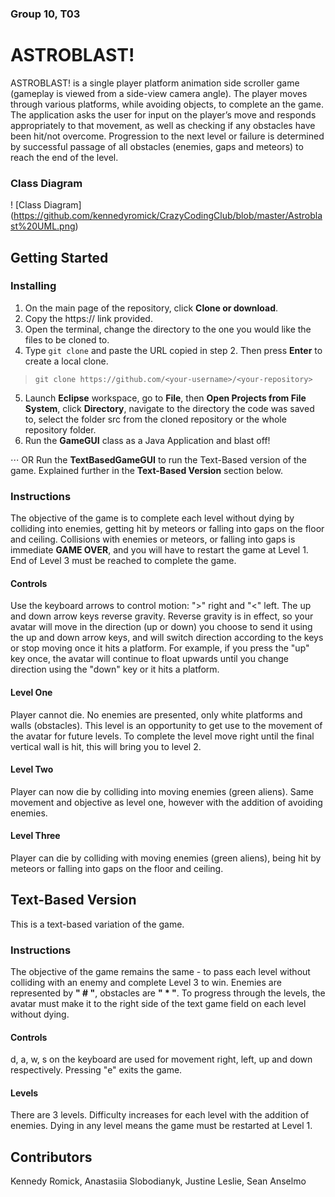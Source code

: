 ### Group 10, T03
# ASTROBLAST!
ASTROBLAST! is a single player platform animation side scroller game (gameplay is viewed from a side-view camera angle). The player moves through various platforms, while avoiding objects, to complete an the game. The application asks the user for input on the player’s move and responds appropriately to that movement, as well as checking if any obstacles have been hit/not overcome. Progression to the next level or failure is determined by successful passage of all obstacles (enemies, gaps and meteors) to reach the end of the level. 

### Class Diagram 
! [Class Diagram] (https://github.com/kennedyromick/CrazyCodingClub/blob/master/Astroblast%20UML.png)

## Getting Started
### Installing
1. On the main page of the repository, click **Clone or download**.
2. Copy the https:// link provided.
3. Open the terminal, change the directory to the one you would like the files to be cloned to. 
4. Type `git clone` and paste the URL copied in step 2. Then press **Enter** to create a local clone.
  > `git clone https://github.com/<your-username>/<your-repository>`
5. Launch **Eclipse** workspace, go to **File**, then **Open Projects from File System**, click **Directory**, navigate to the directory the code was saved to, select the folder src from the cloned repository or the whole repository folder.
6. Run the **GameGUI** class as a Java Application and blast off! 

⋅⋅⋅ OR Run the **TextBasedGameGUI** to run the Text-Based version of the game. Explained further in the **Text-Based Version** section below.

### Instructions
The objective of the game is to complete each level without dying by colliding into enemies, getting hit by meteors or falling into gaps on the floor and ceiling. Collisions with enemies or meteors, or falling into gaps is immediate **GAME OVER**, and you will have to restart the game at Level 1. End of Level 3 must be reached to complete the game.
#### Controls
Use the keyboard arrows to control motion: ">" right and "<" left. The up and down arrow keys reverse gravity. Reverse gravity is in effect, so your avatar will move in the direction (up or down) you choose to send it using the up and down arrow keys, and will switch direction according to the keys or stop moving once it hits a platform. For example, if you press the "up" key once, the avatar will continue to float upwards until you change direction using the "down" key or it hits a platform.
#### Level One
Player cannot die. No enemies are presented, only white platforms and walls (obstacles). This level is an opportunity to get use to the movement of the avatar for future levels. To complete the level move right until the final vertical wall is hit, this will bring you to level 2.
#### Level Two
Player can now die by colliding into moving enemies (green aliens). Same movement and objective as level one, however with the addition of avoiding enemies.
#### Level Three
Player can die by colliding with moving enemies (green aliens), being hit by meteors or falling into gaps on the floor and ceiling.

## Text-Based Version
This is a text-based variation of the game.
### Instructions
The objective of the game remains the same - to pass each level without colliding with an enemy and complete Level 3 to win. Enemies are represented by **" # "**, obstacles are **" * "**. To progress through the levels, the avatar must make it to the right side of the text game field on each level without dying.
#### Controls
d, a, w, s on the keyboard are used for movement right, left, up and down respectively. Pressing "e" exits the game.
#### Levels
There are 3 levels. Difficulty increases for each level with the addition of enemies. Dying in any level means the game must be restarted at Level 1.


## Contributors
Kennedy Romick,
Anastasiia Slobodianyk,
Justine Leslie,
Sean Anselmo
